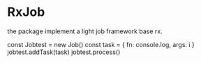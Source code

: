 # RxJob
the package implement a light job framework base rx.

const Jobtest = new Job()
const task = {
			fn: console.log,
			args: i
}
jobtest.addTask(task)
jobtest.process()
